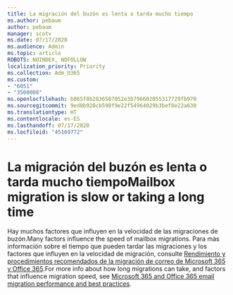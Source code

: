 ```yaml
---
title: La migración del buzón es lenta o tarda mucho tiempo
ms.author: pebaum
author: pebaum
manager: scotv
ms.date: 07/17/2020
ms.audience: Admin
ms.topic: article
ROBOTS: NOINDEX, NOFOLLOW
localization_priority: Priority
ms.collection: Adm_O365
ms.custom:
- "6051"
- "3500008"
ms.openlocfilehash: b065f8b2836507052e3b796602055317729fb970
ms.sourcegitcommit: 9ed8b920cb598f9e22f54964029b3bef8e22a630
ms.translationtype: HT
ms.contentlocale: es-ES
ms.lasthandoff: 07/17/2020
ms.locfileid: "45169772"
---
```

# <a name="mailbox-migration-is-slow-or-taking-a-long-time"></a><span data-ttu-id="c5818-102">La migración del buzón es lenta o tarda mucho tiempo</span><span class="sxs-lookup"><span data-stu-id="c5818-102">Mailbox migration is slow or taking a long time</span></span>

<span data-ttu-id="c5818-103">Hay muchos factores que influyen en la velocidad de las migraciones de buzón.</span><span class="sxs-lookup"><span data-stu-id="c5818-103">Many factors influence the speed of mailbox migrations.</span></span> <span data-ttu-id="c5818-104">Para más información sobre el tiempo que pueden tardar las migraciones y los factores que influyen en la velocidad de migración, consulte [Rendimiento y procedimientos recomendados de la migración de correo de Microsoft 365 y Office 365](https://docs.microsoft.com/exchange/mailbox-migration/office-365-migration-best-practices).</span><span class="sxs-lookup"><span data-stu-id="c5818-104">For more info about how long migrations can take, and factors that influence migration speed, see [Microsoft 365 and Office 365 email migration performance and best practices](https://docs.microsoft.com/exchange/mailbox-migration/office-365-migration-best-practices).</span></span>